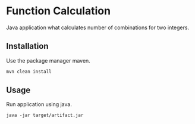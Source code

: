 # Function Calculation

Java application what calculates number of combinations for two integers.

## Installation

Use the package manager maven.

```bash
mvn clean install
```

## Usage

Run application using java.

```bach
java -jar target/artifact.jar
```

